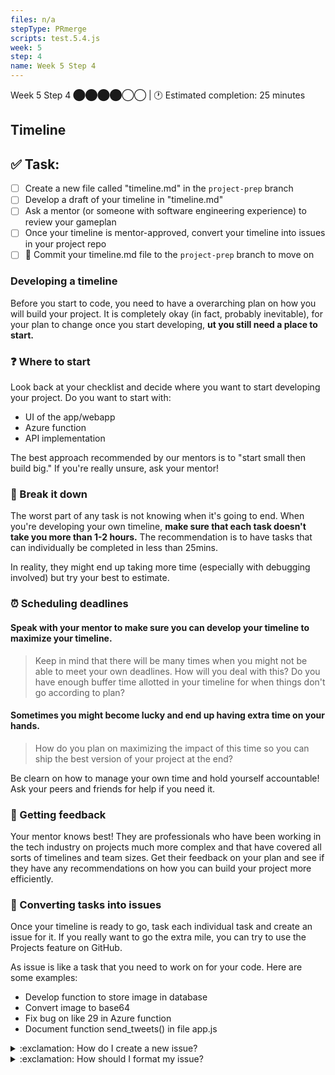 ```yaml
---
files: n/a
stepType: PRmerge
scripts: test.5.4.js
week: 5
step: 4
name: Week 5 Step 4
---
```

Week 5 Step 4 ⬤⬤⬤⬤◯◯ | 🕐 Estimated completion: 25 minutes

## Timeline

## ✅  Task:

- [ ] Create a new file called "timeline.md" in the `project-prep` branch
- [ ] Develop a draft of your timeline in "timeline.md"
- [ ] Ask a mentor (or someone with software engineering experience) to review your gameplan
- [ ] Once your timeline is mentor-approved, convert your timeline into issues in your project repo
- [ ] 🚀 Commit your timeline.md file to the  `project-prep` branch to move on

### Developing a timeline

Before you start to code, you need to have a overarching plan on how you will build your project. It is completely okay (in fact, probably inevitable), for your plan to change once you start developing, **ut you still need a place to start.**

### :question: Where to start

Look back at your checklist and decide where you want to start developing your project. Do you want to start with:
- UI of the app/webapp
- Azure function
- API implementation

The best approach recommended by our mentors is to "start small then build big." If you're really unsure, ask your mentor!

### 🥧 Break it down

The worst part of any task is not knowing when it's going to end. When you're developing your own timeline, **make sure that each task doesn't take you more than 1-2 hours.** The recommendation is to have tasks that can individually be completed in less than 25mins.

In reality, they might end up taking more time (especially with debugging involved) but try your best to estimate.

### ⏰ Scheduling deadlines

#### Speak with your mentor to make sure you can develop your timeline to maximize your timeline. 
> Keep in mind that there will be many times when you might not be able to meet your own deadlines. How will you deal with this? Do you have enough buffer time allotted in your timeline for when things don't go according to plan?

#### Sometimes you might become lucky and end up having extra time on your hands. 
> How do you plan on maximizing the impact of this time so you can ship the best version of your project at the end?

Be clearn on how to manage your own time and hold yourself accountable! Ask your peers and friends for help if you need it.

### 📢 Getting feedback

Your mentor knows best! They are professionals who have been working in the tech industry on projects much more complex and that have covered all sorts of timelines and team sizes. Get their feedback on your plan and see if they have any recommendations on how you can build your project more efficiently.

### 🔄 Converting tasks into issues

Once your timeline is ready to go, task each individual task and create an issue for it. If you really want to go the extra mile, you can try to use the Projects feature on GitHub.

As issue is like a task that you need to work on for your code. Here are some examples:
- Develop function to store image in database
- Convert image to base64
- Fix bug on like 29 in Azure function
- Document function send_tweets() in file app.js

<details>
<summary>:exclamation: How do I create a new issue?</summary>
</br>

<img width="1431" alt="Screen Shot 2021-06-03 at 1 32 11 PM" src="https://user-images.githubusercontent.com/28051494/120708186-215c2400-c470-11eb-8824-76bab5be6a9e.png">

1. At the top menu, click on Issues.
2. Click on the green button that called "New Issue"
3. In the title, write a brief description of what needs to be done (look at the list above)
4. Within the issue (where it says `Write a comment`) write down more details (checklist) of what needs to be completed for this issue to be done
5. Click on the green "Submit new isuse" button
<br><br/>
</details>

<details>
<summary>:exclamation: How should I format my issue?</summary>
    </br>
When you're planning, it's good to have an idea of how you want to execute these issues. Below is an example of an issue template (in markdown) that you can use to organize your issues.

```
# Description
[Replace with description]

**ETA:**
> How long do you think it will take to complete this?
[Replace with eta]

# Objective:
> Checklist of everything you need to do to complete this issue
- [ ] [Replace with small task  1]
- [ ] [Replace with small task  2]
- [ ] [Replace with small task  3]
```
<br><br/>
</details>
